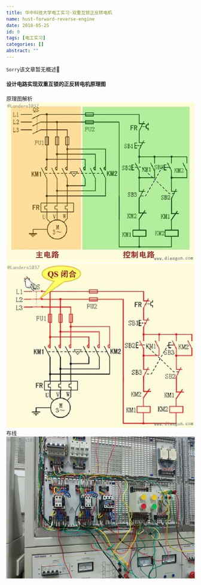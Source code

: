 ```yaml
---
title: 华中科技大学电工实习-双重互锁正反转电机
name: hust-forward-reverse-engine
date: 2018-05-25
id: 0
tags: [电工实习]
categories: []
abstract: ""
---
```

<code>Sorry</code>该文章暂无概述💊
<!--more-->


#### 设计电路实现双重互锁的正反转电机原理图

原理图解析 
![](/images/hust-forward-reverse-engine-1.webp)
![](/images/hust-forward-reverse-engine-2.webp)
布线
![](/images/hust-forward-reverse-engine-3.webp)